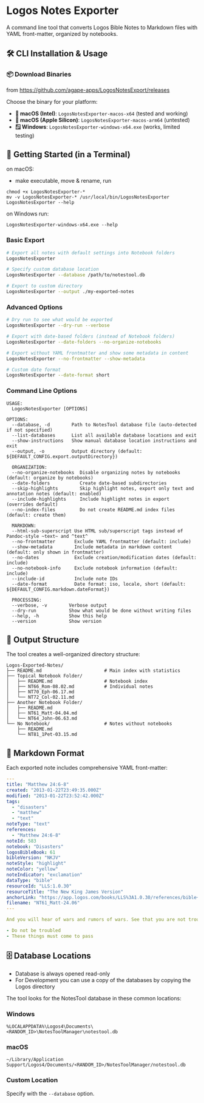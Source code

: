# Logos Notes Exporter

A command line tool that converts Logos Bible Notes to Markdown files with YAML front-matter, organized by notebooks.

## 🛠 CLI Installation & Usage

### 📦 Download Binaries

from https://github.com/agape-apps/LogosNotesExport/releases

Choose the binary for your platform:

- **🍎 macOS (Intel)**: `LogosNotesExporter-macos-x64` (tested and working)
- **🍎 macOS (Apple Silicon)**: `LogosNotesExporter-macos-arm64` (untested)
- **🪟 Windows**: `LogosNotesExporter-windows-x64.exe` (works, limited testing)

## 📖 Getting Started (in a Terminal)

on macOS:

- make executable, move & rename, run

```
chmod +x LogosNotesExporter-*
mv -v LogosNotesExporter-* /usr/local/bin/LogosNotesExporter
LogosNotesExporter --help
```

on Windows run:

```
LogosNotesExporter-windows-x64.exe --help
```

### Basic Export

```bash
# Export all notes with default settings into Notebook folders
LogosNotesExporter

# Specify custom database location
LogosNotesExporter --database /path/to/notestool.db

# Export to custom directory
LogosNotesExporter --output ./my-exported-notes
```

### Advanced Options

```bash
# Dry run to see what would be exported
LogosNotesExporter --dry-run --verbose

# Export with date-based folders (instead of Notebook folders)
LogosNotesExporter --date-folders --no-organize-notebooks

# Export without YAML frontmatter and show some metadata in content
LogosNotesExporter --no-frontmatter --show-metadata

# Custom date format
LogosNotesExporter --date-format short
```

### Command Line Options

```
USAGE:
  LogosNotesExporter [OPTIONS]

OPTIONS:
  --database, -d        Path to NotesTool database file (auto-detected if not specified)
  --list-databases      List all available database locations and exit
  --show-instructions   Show manual database location instructions and exit
  --output, -o          Output directory (default: ${DEFAULT_CONFIG.export.outputDirectory})
  
  ORGANIZATION:
  --no-organize-notebooks  Disable organizing notes by notebooks (default: organize by notebooks)
  --date-folders           Create date-based subdirectories
  --skip-highlights        Skip highlight notes, export only text and annotation notes (default: enabled)
  --include-highlights     Include highlight notes in export (overrides default)
  --no-index-files         Do not create README.md index files (default: create them)
  
  MARKDOWN:
  --html-sub-superscript Use HTML sub/superscript tags instead of Pandoc-style ~text~ and ^text^
  --no-frontmatter       Exclude YAML frontmatter (default: include)
  --show-metadata        Include metadata in markdown content (default: only shown in frontmatter)
  --no-dates             Exclude creation/modification dates (default: include)
  --no-notebook-info     Exclude notebook information (default: include)
  --include-id           Include note IDs
  --date-format          Date format: iso, locale, short (default: ${DEFAULT_CONFIG.markdown.dateFormat})
  
  PROCESSING:
  --verbose, -v        Verbose output
  --dry-run            Show what would be done without writing files
  --help, -h           Show this help
  --version            Show version
```

## 📁 Output Structure

The tool creates a well-organized directory structure:

```
Logos-Exported-Notes/
├── README.md                       # Main index with statistics
├── Topical Notebook Folder/        
│   ├── README.md                   # Notebook index
│   ├── NT66_Rom-08.02.md           # Individual notes
│   ├── NT70_Eph-06.17.md
│   └── NT72_Col-02.11.md
├── Another Notebook Folder/
│   ├── README.md
│   ├── NT61_Matt-04.04.md
│   └── NT64_John-06.63.md
└── No Notebook/                    # Notes without notebooks
    ├── README.md
    └── NT81_1Pet-03.15.md
```

## 📄 Markdown Format

Each exported note includes comprehensive YAML front-matter:

```yaml
---
title: "Matthew 24:6-8"
created: "2013-01-22T23:49:35.000Z"
modified: "2013-01-22T23:52:42.000Z"
tags:
  - "disasters"
  - "matthew"
  - "text"
noteType: "text"
references:
  - "Matthew 24:6-8"
noteId: 583
notebook: "Disasters"
logosBibleBook: 61
bibleVersion: "NKJV"
noteStyle: "highlight"
noteColor: "yellow"
noteIndicator: "exclamation"
dataType: "bible"
resourceId: "LLS:1.0.30"
resourceTitle: "The New King James Version"
anchorLink: "https://app.logos.com/books/LLS%3A1.0.30/references/bible+nkjv.61.24.6-61.24.8"
filename: "NT61_Matt-24.06"
---

And you will hear of wars and rumors of wars. See that you are not troubled; for all these things must come to pass, but the end is not yet.  For nation will rise against nation, and kingdom against ...

- Do not be troubled
- These things must come to pass
```

## 🗄 Database Locations

- Database is always opened read-only
- For Development you can use a copy of the databases by copying the Logos directory 

The tool looks for the NotesTool database in these common locations:

### Windows

```
%LOCALAPPDATA%\Logos4\Documents\<RANDOM_ID>\NotesToolManager\notestool.db
```

### macOS

```
~/Library/Application Support/Logos4/Documents/<RANDOM_ID>/NotesToolManager/notestool.db
```

### Custom Location

Specify with the `--database` option.
